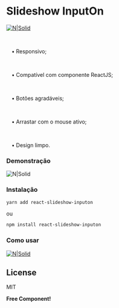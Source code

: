 
  

# Slideshow InputOn

  
  

[![N|Solid](https://i.imgur.com/zb7qPHh.png)](https://inputon.com.br)

  

<br />

  

&emsp;• Responsivo;

<br />

  

&emsp;• Compatível com componente ReactJS;

<br />

  

&emsp;• Botões agradáveis;

<br />

  

&emsp;• Arrastar com o mouse ativo;

<br />

  

&emsp;• Design limpo.

  

### Demonstração

  

![N|Solid](https://i.imgur.com/V8fTm2Z.gif)

### Instalação
  
  

```sh
yarn add react-slideshow-inputon
```

ou

```sh
npm install react-slideshow-inputon
```

### Como usar
[![N|Solid](https://i.imgur.com/p9FapIF.png)](https://inputon.com.br)

  

## License

  

MIT

  

**Free Component!**